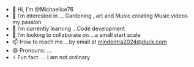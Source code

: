 - 👋 Hi, I’m @Michaelice76
- 👀 I’m interested in ... Gardening , art and Music creating Music videos my passion 
- 🌱 I’m currently learning ...Code development
- 💞️ I’m looking to collaborate on ...a small start scale 
- 📫 How to reach me ...by email at mindentra2024@duck.com
- 😄 Pronouns: ...
- ⚡ Fun fact: ... I am not ordinary

<!---
Michaelice76/Michaelice76 is a ✨ special ✨ repository because its `README.md` (this file) appears on your GitHub profile.
You can click the Preview link to take a look at your changes.
--->
